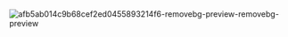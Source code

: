 ㅤㅤ­ㅤㅤㅤㅤㅤㅤㅤㅤㅤㅤㅤㅤㅤㅤㅤㅤㅤㅤㅤㅤㅤㅤㅤㅤ![afb5ab014c9b68cef2ed0455893214f6-removebg-preview-removebg-preview](https://github.com/user-attachments/assets/01e566f5-9735-41db-a6e4-2487b7c836ab)

